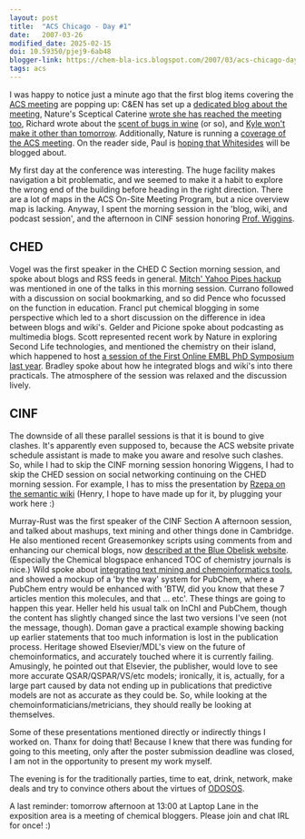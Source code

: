 ```yaml
---
layout: post
title:  "ACS Chicago - Day #1"
date:   2007-03-26
modified_date: 2025-02-15
doi: 10.59350/pjej9-6ab48
blogger-link: https://chem-bla-ics.blogspot.com/2007/03/acs-chicago-day-1.html
tags: acs
---
```


I was happy to notice just a minute ago that the first blog items covering the
[ACS meeting](http://acswebcontent.acs.org/nationalmeeting/chicago2007/home.html) are popping up: C&EN has set up a
[dedicated blog about the meeting](http://cen07.wordpress.com/), Nature's Sceptical Caterine
[wrote she has reached the meeting too](http://blogs.nature.com/thescepticalchymist/), Richard wrote about the
[scent of bugs in wine](http://www.rscweb.org/blogs/cw/) (or so), and
[Kyle won't make it other than tomorrow](http://www.rscweb.org/blogs/cw/). Additionally, Nature is running a
[coverage of the ACS meeting](http://blogs.nature.com/news/blog/conference_reports/american_chemical_society/).
On the reader side, Paul is [hoping that Whitesides](http://blog.chembark.com/2007/03/25/acs-07-chicago/)
will be blogged about.

My first day at the conference was interesting. The huge facility makes navigation a bit problematic, and we
seemed to make it a habit to explore the wrong end of the building before heading in the right direction.
There are a lot of maps in the ACS On-Site Meeting Program, but a nice overview map is lacking. Anyway, I
spent the morning session in the 'blog, wiki, and podcast session', and the afternoon in CINF session honoring
[Prof. Wiggins](http://www.informatics.indiana.edu/people/profiles.asp?u=wiggins).

## CHED

Vogel was the first speaker in the CHED C Section morning session, and spoke about blogs and RSS feeds in general.
[Mitch' Yahoo Pipes hackup](http://www.chemicalforums.com/index.php?topic=13540.msg62586#msg62586) was mentioned
in one of the talks in this morning session. Currano followed with a discussion on social bookmarking, and so did
Pence who focussed on the function in education. Francl put chemical blogging in some perspective which led to a
short discussion on the difference in idea between blogs and wiki's. Gelder and Picione spoke about podcasting as
multimedia blogs. Scott represented recent work by Nature in exploring Second Life technologies, and mentioned the
chemistry on their island, which happened to host [a session of the First Online EMBL PhD Symposium last year](http://chem-bla-ics.blogspot.com/2006/12/chemoblogs-2.html).
Bradley spoke about how he integrated blogs and wiki's into there practicals. The atmosphere of the session was
relaxed and the discussion lively.

## CINF

The downside of all these parallel sessions is that it is bound to give clashes. It's apparently even supposed to,
because the ACS website private schedule assistant is made to make you aware and resolve such clashes. So, while
I had to skip the CINF morning session honoring Wiggens, I had to skip the CHED session on social networking continuing
on the CHED morning session. For example, I has to miss the presentation by [Rzepa on the semantic wiki](http://www.ch.ic.ac.uk/rzepa/confchem06/)
(Henry, I hope to have made up for it, by plugging your work here :)

Murray-Rust was the first speaker of the CINF Section A afternoon session, and talked about mashups, text mining
and other things done in Cambridge. He also mentioned recent Greasemonkey scripts using comments from and
enhancing our chemical blogs, now [described at the Blue Obelisk website](http://wiki.cubic.uni-koeln.de/bowiki/index.php/Using_Javascript_and_Greasemonkey_for_Chemistry).
(Especially the Chemical blogspace enhanced TOC of chemistry journals is nice.) Wild spoke about
[integrating text mining and chemoinformatics tools](http://djwild.info/acs07/), and showed a mockup of a
'by the way' system for PubChem, where a PubChem entry would be enhanced with 'BTW, did you know that these 7
articles mention this molecules, and that ... etc'. These things are going to happen this year. Heller held his
usual talk on InChI and PubChem, though the content has slightly changed since the last two versions I've
seen (not the message, though). Doman gave a practical example showing backing up earlier statements that
too much information is lost in the publication process. Heritage showed Elsevier/MDL's view on the future of
chemoinformatics, and accurately touched where it is currently failing. Amusingly, he pointed out that Elsevier,
the publisher, would love to see more accurate QSAR/QSPAR/VS/etc models; ironically, it is, actually, for a
large part caused by data not ending up in publications that predictive models are not as accurate as they
could be. So, while looking at the chemoinformaticians/metricians, they should really be looking at themselves.

Some of these presentations mentioned directly or indirectly things I worked on. Thanx for doing that! Because I
knew that there was funding for going to this meeting, only after the poster submission deadline was closed, I
am not in the opportunity to present my work myself.

The evening is for the traditionally parties, time to eat, drink, network, make deals and try to convince others
about the virtues of [ODOSOS](http://chem-bla-ics.blogspot.com/2006/10/opensource-chemistry-and-opensource.html).

A last reminder: tomorrow afternoon at 13:00 at Laptop Lane in the exposition area is a meeting of chemical
bloggers. Please join and chat IRL for once! :)

